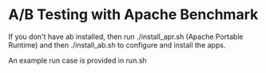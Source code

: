 # A/B Testing with Apache Benchmark

If you don't have ab installed, then run ./install_apr.sh (Apache Portable Runtime) and then ./install_ab.sh to configure and install the apps.

An example run case is provided in run.sh